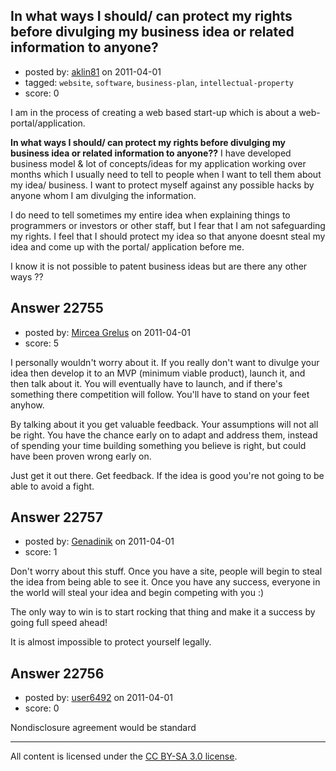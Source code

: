 ## In what ways I should/ can protect my rights before divulging my business idea or related information to anyone?

- posted by: [aklin81](https://stackexchange.com/users/-1/8962-aklin81) on 2011-04-01
- tagged: `website`, `software`, `business-plan`, `intellectual-property`
- score: 0

I am in the process of creating a web based start-up which is about a web-portal/application. 

**In what ways I should/ can protect my rights before divulging my business idea or related information to anyone??** I have developed business model & lot of concepts/ideas for my application working over months which I usually need to tell to people when I want to tell them about my idea/ business. I want to protect myself against any possible hacks by anyone whom I am divulging the information. 

I do need to tell sometimes my entire idea when explaining things to programmers or investors or other staff, but I fear that I am not safeguarding my rights. I feel that I should protect my idea so that anyone doesnt steal my idea and come up with the portal/ application before me.

I know it is not possible to patent business ideas but are there any other ways ??




## Answer 22755

- posted by: [Mircea Grelus](https://stackexchange.com/users/-1/1822-mircea-grelus) on 2011-04-01
- score: 5

I personally wouldn't worry about it. If you really don't want to divulge your idea then develop it to an MVP (minimum viable product), launch it, and then talk about it. 
You will eventually have to launch, and if there's something there competition will follow. You'll have to stand on your feet anyhow. 

By talking about it you get valuable feedback. Your assumptions will not all be right. You have the chance early on to adapt and address them, instead of spending your time building something you believe is right, but could have been proven wrong early on.

Just get it out there. Get feedback. If the idea is good you're not going to be able to avoid a fight.


## Answer 22757

- posted by: [Genadinik](https://stackexchange.com/users/-1/8929-genadinik) on 2011-04-01
- score: 1

Don't worry about this stuff.  Once you have a site, people will begin to steal the idea from being able to see it.  Once you have any success, everyone in the world will steal your idea and begin competing with you :)

The only way to win is to start rocking that thing and make it a success by going full speed ahead! 

It is almost impossible to protect yourself legally.  


## Answer 22756

- posted by: [user6492](https://stackexchange.com/users/-1/6492-user6492) on 2011-04-01
- score: 0

Nondisclosure agreement would be standard



---

All content is licensed under the [CC BY-SA 3.0 license](https://creativecommons.org/licenses/by-sa/3.0/).
